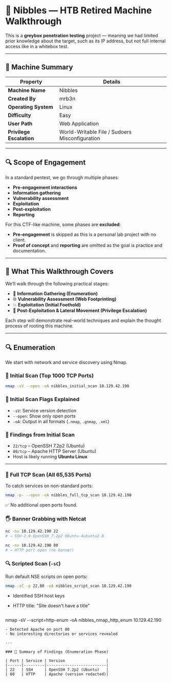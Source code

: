 # 🐽 Nibbles — HTB Retired Machine Walkthrough

This is a **greybox penetration testing** project — meaning we had limited prior knowledge about the target, such as its IP address, but not full internal access like in a whitebox test.

---

## 🧾 Machine Summary

| Property              | Details                                         |
|-----------------------|-------------------------------------------------|
| **Machine Name**      | Nibbles                                         |
| **Created By**        | mrb3n                                           |
| **Operating System**  | Linux                                           |
| **Difficulty**        | Easy                                            |
| **User Path**         | Web Application                                 |
| **Privilege Escalation** | World-Writable File / Sudoers Misconfiguration |

---

## 🔍 Scope of Engagement

In a standard pentest, we go through multiple phases:  
- **Pre-engagement interactions**
- **Information gathering**
- **Vulnerability assessment**
- **Exploitation**
- **Post-exploitation**
- **Reporting**

For this CTF-like machine, some phases are **excluded**:

- **Pre-engagement** is skipped as this is a personal lab project with no client.
- **Proof of concept** and **reporting** are omitted as the goal is practice and documentation.

---

## 📌 What This Walkthrough Covers

We’ll walk through the following practical stages:

- 🔎 **Information Gathering (Enumeration)**  
- 🌐 **Vulnerability Assessment (Web Footprinting)**  
- 💥 **Exploitation (Initial Foothold)**  
- 🔐 **Post-Exploitation & Lateral Movement (Privilege Escalation)**  

Each step will demonstrate real-world techniques and explain the thought process of rooting this machine.

---

## 🔍 Enumeration

We start with network and service discovery using Nmap.

### 🧪 Initial Scan (Top 1000 TCP Ports)
```bash
nmap -sV --open -oA nibbles_initial_scan 10.129.42.190
```
### 🧪 Initial Scan Flags Explained

- `-sV`: Service version detection  
- `--open`: Show only open ports  
- `-oA`: Output in all formats (`.nmap`, `.gnmap`, `.xml`)

### 📌 Findings from Initial Scan

- `22/tcp` – OpenSSH 7.2p2 (Ubuntu)  
- `80/tcp` – Apache HTTP Server (Ubuntu)  
- Host is likely running **Ubuntu Linux**

---

### 🔁 Full TCP Scan (All 65,535 Ports)
To catch services on non-standard ports:

```bash
nmap -p- --open -oA nibbles_full_tcp_scan 10.129.42.190
```
✅ No additional open ports found.

### 🖐 Banner Grabbing with Netcat

```bash
nc -nv 10.129.42.190 22
# → SSH-2.0-OpenSSH_7.2p2 Ubuntu-4ubuntu2.8

nc -nv 10.129.42.190 80
# → HTTP port open (no banner)
```

### 🔍 Scripted Scan (`-sC`)
Run default NSE scripts on open ports:

```bash
nmap -sC -p 22,80 -oA nibbles_script_scan 10.129.42.190
```
- Identified SSH host keys  
- HTTP title: "Site doesn't have a title"

  ```bash
nmap -sV --script=http-enum -oA nibbles_nmap_http_enum 10.129.42.190
```
- Detected Apache on port 80  
- No interesting directories or services revealed  

---

### 🧾 Summary of Findings (Enumeration Phase)

| Port | Service | Version                  |
|------|---------|--------------------------|
| 22   | SSH     | OpenSSH 7.2p2 (Ubuntu)   |
| 80   | HTTP    | Apache (version redacted)|

